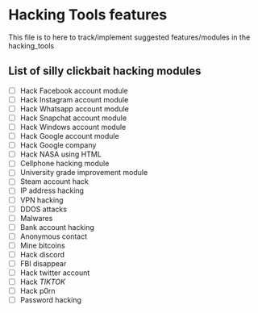 # Hacking Tools features
This file is to here to track/implement suggested features/modules in the hacking_tools
## List of silly clickbait hacking modules
- [ ] Hack Facebook account module
- [ ] Hack Instagram account module
- [ ] Hack Whatsapp account module
- [ ] Hack Snapchat account module
- [ ] Hack Windows account module
- [ ] Hack Google account module
- [ ] Hack Google company
- [ ] Hack NASA using HTML
- [ ] Cellphone hacking module
- [ ] University grade improvement module
- [ ] Steam account hack
- [ ] IP address hacking
- [ ] VPN hacking
- [ ] DDOS attacks
- [ ] Malwares
- [ ] Bank account hacking
- [ ] Anonymous contact
- [ ] Mine bitcoins
- [ ] Hack discord
- [ ] FBI disappear
- [ ] Hack twitter account
- [ ] Hack *TIKTOK*
- [ ] Hack p0rn
- [ ] Password hacking
